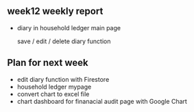 ## week12 weekly report

+ diary in household ledger main page

  save / edit / delete diary function
  
  
## Plan for next week
+ edit diary function with Firestore
+ household ledger mypage
+ convert chart to excel file
+ chart dashboard for finanacial audit page with Google Chart
